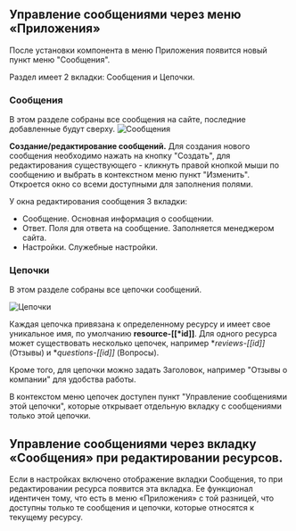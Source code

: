 ## Управление сообщениями через меню &laquo;Приложения&raquo;
После установки компонента в меню Приложения появится новый пункт меню "Сообщения".

Раздел имеет 2 вкладки: Сообщения и Цепочки.

### Сообщения
В этом разделе собраны все сообщения на сайте, последние добавленные будут сверху.
![Сообщения](https://file.modx.pro/files/e/8/6/e860314c01f3e6b0d6ad586a5ae27ba1.png)

**Создание/редактирование сообщений.** Для создания нового сообщения необходимо нажать на кнопку "Создать", для редактирования существующего - кликнуть правой кнопкой мыши по сообщению и выбрать в контекстном меню пункт "Изменить". Откроется окно со всеми доступными для заполнения полями.

У окна редактирования сообщения 3 вкладки:
 - Сообщение. Основная информация о сообщении.
 - Ответ. Поля для ответа на сообщение. Заполняется менеджером сайта.
 - Настройки. Служебные настройки.

### Цепочки
В этом разделе собраны все цепочки сообщений. 

![Цепочки](https://file.modx.pro/files/5/9/e/59e72cd86cd1e6abdd9e73f5a049a313.png)

Каждая цепочка привязана к определенному ресурсу и имеет свое уникальное имя, по умолчанию **resource-[[*id]]**. Для одного ресурса может существовать несколько цепочек, например **reviews-[[*id]]** (Отзывы) и **questions-[[*id]]** (Вопросы).

Кроме того, для цепочки можно задать Заголовок, например "Отзывы о компании" для удобства работы.

В контекстом меню цепочек доступен пункт "Управление сообщениями этой цепочки", которые открывает отдельную вкладку с сообщениями только этой цепочки.

## Управление сообщениями через вкладку &laquo;Сообщения&raquo; при редактировании ресурсов.
Если в настройках включено отображение вкладки Сообщения, то при редактировании ресурса появится эта вкладка. Ее функционал идентичен тому, что есть в меню &laquo;Приложения&raquo; с той разницей, что доступны только те сообщения и цепочки, которые относятся к текущему ресурсу.